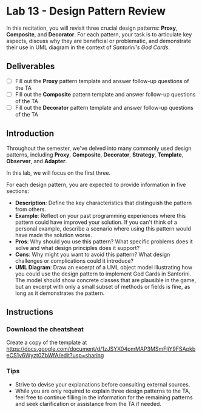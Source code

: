 # Lab 13 - Design Pattern Review

In this recitation, you will revisit three crucial design patterns: **Proxy**, **Composite**, and **Decorator**. For each pattern, your task is to articulate key aspects, discuss why they are beneficial or problematic, and demonstrate their use in UML diagram in the context of *Santorini's God Cards*.

## Deliverables

- [ ] Fill out the **Proxy** pattern template and answer follow-up questions of the TA
- [ ] Fill out the **Composite** pattern template and answer follow-up questions of the TA
- [ ] Fill out the **Decorator** pattern template and answer follow-up questions of the TA

## Introduction

Throughout the semester, we've delved into many commonly used design patterns, including **Proxy**, **Composite**, **Decorator**, **Strategy**, **Template**, **Observer**, and **Adapter**.

In this lab, we will focus on the first three.

For each design pattern, you are expected to provide information in five sections:

- **Description**: Define the key characteristics that distinguish the pattern from others.
- **Example**: Reflect on your past programming experiences where this pattern could have improved your solution. If you can't think of a personal example, describe a scenario where using this pattern would have made the solution worse.
- **Pros**: Why should you use this pattern? What specific problems does it solve and what design principles does it support?
- **Cons**: Why might you want to avoid this pattern? What design challenges or complications could it introduce?
- **UML Diagram**: Draw an excerpt of a UML object model illustrating how you could use the design pattern to implement God Cards in Santorini. The model should show concrete classes that are plausible in the game, but an excerpt with only a small subset of methods or fields is fine, as long as it demonstrates the pattern.

## Instructions

### Download the cheatsheat

Create a copy of the template at <https://docs.google.com/document/d/1zJSYX04pmMAP3MSmFljY9FSApkbeCS1v6Wyzt0ZbWfA/edit?usp=sharing>

### Tips

- Strive to devise your explanations before consulting external sources.
- While you are only required to explain three design patterns to the TA, feel free to continue filling in the information for the remaining patterns and seek clarification or assistance from the TA if needed.
